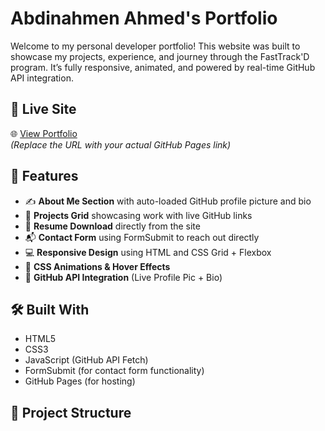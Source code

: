 # Abdinahmen Ahmed's Portfolio

Welcome to my personal developer portfolio! This website was built to showcase my projects, experience, and journey through the FastTrack'D program. It’s fully responsive, animated, and powered by real-time GitHub API integration.

## 🚀 Live Site

🌐 [View Portfolio](https://yourusername.github.io/portfolio-site/)  
*(Replace the URL with your actual GitHub Pages link)*

## 📌 Features

- ✍️ **About Me Section** with auto-loaded GitHub profile picture and bio
- 💼 **Projects Grid** showcasing work with live GitHub links
- 📄 **Resume Download** directly from the site
- 📬 **Contact Form** using FormSubmit to reach out directly
- 💻 **Responsive Design** using HTML and CSS Grid + Flexbox
- 🎨 **CSS Animations & Hover Effects**
- 🧠 **GitHub API Integration** (Live Profile Pic + Bio)

## 🛠️ Built With

- HTML5  
- CSS3  
- JavaScript (GitHub API Fetch)  
- FormSubmit (for contact form functionality)  
- GitHub Pages (for hosting)

## 📂 Project Structure

